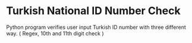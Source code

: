 # Turkish National ID Number Check
Python program verifies user input Turkish ID number with three different way. ( Regex, 10th and 11th digit check )
